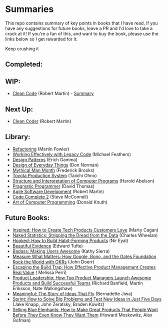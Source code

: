# Summaries
This repo contains summary of key points in books that I have read. If you have any suggestions for future books, leave a PR and I'd love to take a crack at it! If you're a fan of this, and want to buy the book, please use the links below so I get rewarded for it.

Keep crushing it

## Completed:

## WIP:
* [Clean Code](https://amzn.to/37kjAOd) (Robert Martin) - [Summary](CleanCode.md)

## Next Up:
* [Clean Coder](https://amzn.to/38o5blj) (Robert Martin)

## Library:
* [Refactoring](https://amzn.to/37mS8iT) (Martin Fowler)
* [Working Effectively with Legacy Code](https://amzn.to/2Hk8vSx) (Michael Feathers)
* [Design Patterns](https://amzn.to/37nBBek) (Erich Gamma)
* [Design of Everyday Things](https://amzn.to/37mSvKj) (Don Norman)
* [Mythical Man Month](https://amzn.to/39wfC6m) (Frederick Brooks)
* [Toyota Production System](https://amzn.to/2vo00U3) (Taiichi Ohno)
* [Structure and Interpretation of Computer Programs](https://amzn.to/38xoicZ) (Harold Abelson)
* [Pragmatic Programmer](https://amzn.to/3bAeBMq) (David Thomas)
* [Agile Software Development](https://amzn.to/2OQ0Nnz) (Robert Martin)
* [Code Complete 2](https://amzn.to/2US5scx) (Steve McConnell)
* [Art of Computer Programming](https://amzn.to/2tR3vBQ) (Donald Knuth)

## Future Books:
* [Inspired: How to Create Tech Products Customers Love](https://amzn.to/39ri26r) (Marty Cagan)
* [Naked Statistics: Stripping the Dread from the Data](https://amzn.to/2ONYeSG) (Charles Wheelan)
* [Hooked: How to Build Habit-Forming Products](https://amzn.to/2HknwnE) (Nir Eyal)
* [Beautiful Evidence](https://amzn.to/39y7lPl) (Edward Tufte)
* [Badass: Making Users Awesome](https://amzn.to/38nIGNx) (Kathy Sierra)
* [Measure What Matters: How Google, Bono, and the Gates Foundation Rock the World with OKRs](https://amzn.to/38mqSCn) (John Doerr)
* [Escaping the Build Trap: How Effective Product Management Creates Real Value](https://amzn.to/31Oktxb) (	Melissa Perri)
* [Product Leadership: How Top Product Managers Launch Awesome Products and Build Successful Teams](https://amzn.to/2So7cbQ) (Richard Banfield, Martin Eriksson, Nate Walkingshaw)
* [Meaningful: The Story of Ideas That Fly](https://amzn.to/2SlUcmU) (Bernadette Jiwa)
* [Sprint: How to Solve Big Problems and Test New Ideas in Just Five Days](https://amzn.to/2SmlzgC) (Jake Knapp, John Zeratsky, Braden Kowitz)
* [Selling Blue Elephants: How to Make Great Products That People Want Before They Even Know They Want Them](https://amzn.to/2SFpCDF) (Howard Moskowitz, Alex Gofman)
